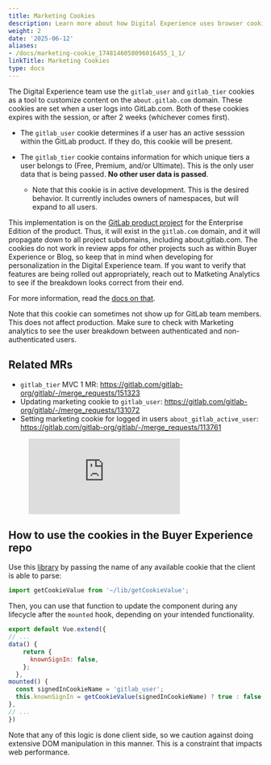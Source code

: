 ```yaml
---
title: Marketing Cookies
description: Learn more about how Digital Experience uses browser cookies.
weight: 2
date: '2025-06-12'
aliases:
- /docs/marketing-cookie_1748146058096016455_1_1/
linkTitle: Marketing Cookies
type: docs
---
```


The Digital Experience team use the `gitlab_user` and `gitlab_tier` cookies as a tool to customize content on the `about.gitlab.com` domain. These cookies are set when a user logs into GitLab.com. Both of these cookies expires with the session, or after 2 weeks (whichever comes first).

* The `gitlab_user` cookie determines if a user has an active sesssion within the GitLab product. If they do, this cookie will be present.

* The `gitlab_tier` cookie contains information for which unique tiers a user belongs to (Free, Premium, and/or Ultimate). This is the only user data that is being passed. **No other user data is passed**.  
  * Note that this cookie is in active development. This is the desired behavior. It currently includes owners of namespaces, but will expand to all users.

This implementation is on the [GitLab product project](https://gitlab.com/gitlab-org/gitlab) for the Enterprise Edition of the product. Thus, it will exist in the `gitlab.com` domain, and it will propagate down to all project subdomains, including about.gitlab.com. The cookies do not work in review apps for other projects such as within Buyer Experience or Blog, so keep that in mind when developing for personalization in the Digital Experience team. If you want to verify that features are being rolled out appropriately, reach out to Matketing Analytics to see if the breakdown looks correct from their end.  

For more information, read the [docs on that](https://docs.gitlab.com/ee/user/profile/#cookies-used-for-sign-in).

Note that this cookie can sometimes not show up for GitLab team members. This does not affect production. Make sure to check with Marketing analytics to see the user breakdown between authenticated and non-authenticated users.

## Related MRs

* `gitlab_tier` MVC 1 MR: <https://gitlab.com/gitlab-org/gitlab/-/merge_requests/151323>
* Updating marketing cookie to `gitlab_user`: <https://gitlab.com/gitlab-org/gitlab/-/merge_requests/131072>
* Setting marketing cookie for logged in users `about_gitlab_active_user`: <https://gitlab.com/gitlab-org/gitlab/-/merge_requests/113761>

 <figure class="video_container">
   <iframe src="https://www.youtube.com/embed/Nm8wWtoBCTc" frameborder="0" allowfullscreen="true"> </iframe>
 </figure>

## How to use the cookies in the Buyer Experience repo

Use this [library](https://gitlab.com/gitlab-com/marketing/digital-experience/buyer-experience/-/blob/main/lib/getCookieValue.ts?ref_type=heads) by passing the name of any available cookie that the client is able to parse:

```js
import getCookieValue from '~/lib/getCookieValue';
```

Then, you can use that function to update the component during any lifecycle after the `mounted` hook, depending on your intended functionality.

```js
export default Vue.extend({
// ...
data() {
    return {
      knownSignIn: false,
    };
  },
mounted() {
  const signedInCookieName = 'gitlab_user';
  this.knownSignIn = getCookieValue(signedInCookieName) ? true : false;
},
// ... 
})
```

Note that any of this logic is done client side, so we caution against doing extensive DOM manipulation in this manner. This is a constraint that impacts web performance.
